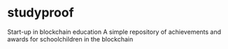 # studyproof
Start-up in blockchain education
A simple repository of achievements and awards for schoolchildren in the blockchain
